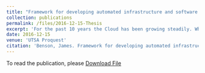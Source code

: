 ```yaml
---
title: "Framework for developing automated infrastructure and software deployment for domain specific research"
collection: publications
permalink: /files/2016-12-15-Thesis
excerpt: 'For the past 10 years the Cloud has been growing steadily. While the Cloud has been utilized heavily in industry, its application for research in academic settings has been limited. This underutilization is primarily due to the lack of time of scholars, lack of funding, and lack of technical expertise to set up a cloud and research platform to do analytics.'
date: 2016-12-15
venue: 'UTSA Proquest'
citation: 'Benson, James. Framework for developing automated infrastructure and software deployment for domain specific research. The University of Texas at San Antonio, 2016.'
---
```


To read the publication, please <a href="files/2016-12-15-Thesis.pdf">Download File</a>
